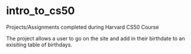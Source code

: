 # intro_to_cs50
Projects/Assignments completed during Harvard CS50 Course

The project allows a user to go on the site and add in their birthdate to an exisiting table of birthdays. 
